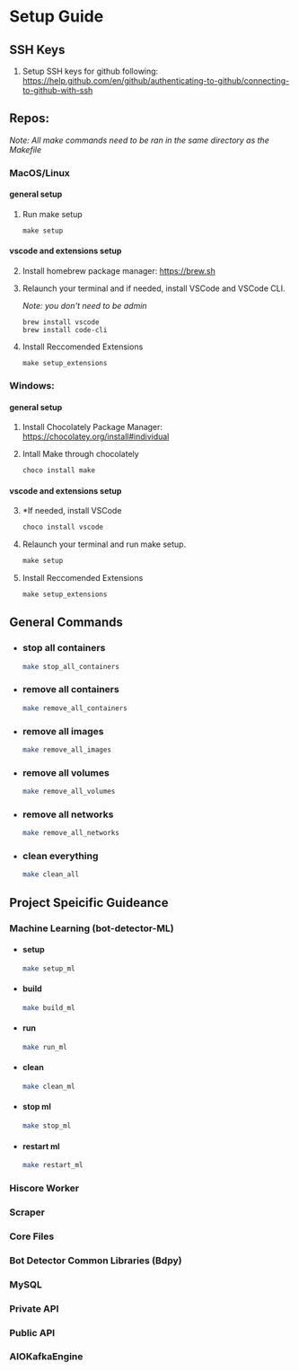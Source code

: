 # Setup Guide

## SSH Keys
1. Setup SSH keys for github following: https://help.github.com/en/github/authenticating-to-github/connecting-to-github-with-ssh

## Repos: 

*Note: All make commands need to be ran in the same directory as the Makefile*
### MacOS/Linux
#### general setup



1. Run make setup
    
    ```makefile
    make setup
    ```

#### vscode and extensions setup

2. Install homebrew package manager: https://brew.sh

3. Relaunch your terminal and if needed, install VSCode and VSCode CLI. 
    
    *Note: you don't need to be admin*
    ```terminal
    brew install vscode
    brew install code-cli
    ```
4. Install Reccomended Extensions

    ```terminal
    make setup_extensions
    ```

### Windows:

#### general setup
1. Install Chocolately Package Manager: https://chocolatey.org/install#individual

2. Intall Make through chocolately
    ```powershell
    choco install make
    ```

#### vscode and extensions setup
3. *If needed, install VSCode

    ```powershell
    choco install vscode
    ```

3. Relaunch your terminal and run make setup.  

    ```powershell
    make setup
    ```

4. Install Reccomended Extensions

    ```powershell
    make setup_extensions
    ```
## General Commands

- ### stop all containers
    ```bash
    make stop_all_containers
    ```
- ### remove all containers
    ```bash
    make remove_all_containers
    ```
- ### remove all images
    ```bash
    make remove_all_images
    ```
- ### remove all volumes
    ```bash
    make remove_all_volumes
    ```
- ### remove all networks
    ```bash
    make remove_all_networks
    ```
- ### clean everything
    ```bash
    make clean_all
    ```

## Project Speicific Guideance 

### Machine Learning (bot-detector-ML)

- #### setup
    ```bash
    make setup_ml
    ```
- #### build
    ```bash
    make build_ml
    ```
- #### run
    ```bash
    make run_ml
    ```
- #### clean
    ```bash
    make clean_ml
    ```
- #### stop ml
    ```bash
    make stop_ml
    ```
- #### restart ml
    ```bash
    make restart_ml
    ```

### Hiscore Worker

### Scraper

### Core Files

### Bot Detector Common Libraries (Bdpy)

### MySQL

### Private API

### Public API

### AIOKafkaEngine